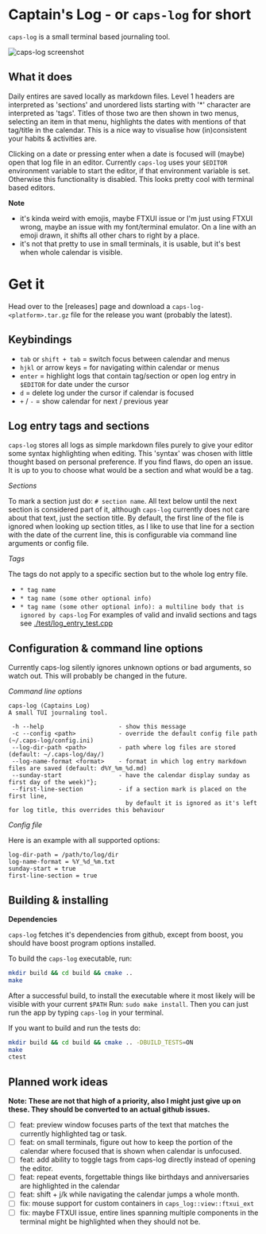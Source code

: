 # Captain's Log - or `caps-log` for short
`caps-log` is a small terminal based journaling tool. 

![caps-log screenshot](./caps-log.gif)

## What it does
Daily entires are saved locally as markdown files. Level 1 headers are interpreted as 'sections' and unordered lists
starting with '*' character are interpreted as 'tags'. Titles of those two are then shown in two menus, selecting 
an item in that menu, highlights the dates with mentions of that tag/title in the calendar. This is a nice way
to visualise how (in)consistent your habits & activities are.

Clicking on a date or pressing enter when a date is focused will (maybe) open that log file in an editor.
Currently `caps-log` uses your `$EDITOR` environment variable to start the editor, if that environment variable is set. Otherwise
this functionality is disabled. This looks pretty cool with terminal based editors.

**Note**
- it's kinda weird with emojis, maybe FTXUI issue or I'm just using FTXUI wrong, maybe an issue with my font/terminal emulator. 
On a line with an emoji drawn, it shifts all other chars to right by a place.
- it's not that pretty to use in small terminals, it is usable, but it's best when whole calendar is visible.

# Get it 
Head over to the [releases] page and download a `caps-log-<platform>.tar.gz` file for the release you want (probably the latest).

## Keybindings 
- `tab` or `shift + tab` =  switch focus between calendar and menus
- `hjkl` or arrow keys = for navigating within calendar or menus
- `enter` = highlight logs that contain tag/section or open log entry in `$EDITOR` for date under the cursor
- `d` = delete log under the cursor if calendar is focused
- `+` / `-` = show calendar for next / previous year

## Log entry tags and sections
`caps-log` stores all logs as simple markdown files purely to give your editor some syntax highlighting when editing. 
This 'syntax' was chosen with little thought based on personal preference. If you find flaws, do open an issue.
It is up to you to choose what would be a section and what would be a tag.

*Sections*

To mark a section just do: `# section name`. All text below until the next section is considered part of it, although 
`caps-log` currently does not care about that text, just the section title. By default, the first line of the file is ignored when
looking up section titles, as I like to use that line for a section with the date of the current line, this is configurable via 
command line arguments or config file.

*Tags*

The tags do not apply to a specific section but to the whole log entry file. 
- `* tag name`
- `* tag name (some other optional info)`
- `* tag name (some other optional info): a multiline body that is ignored by caps-log`
For examples of valid and invalid sections and tags see [./test/log_entry_test.cpp](./test/log_entry_test.cpp)

## Configuration & command line options
Currently caps-log silently ignores unknown options or bad arguments, so watch out. This will probably be changed in the future.

*Command line options*
```
caps-log (Captains Log)
A small TUI journaling tool.

 -h --help                     - show this message
 -c --config <path>            - override the default config file path (~/.caps-log/config.ini)
 --log-dir-path <path>         - path where log files are stored (default: ~/.caps-log/day/)
 --log-name-format <format>    - format in which log entry markdown files are saved (default: d%Y_%m_%d.md)
 --sunday-start                - have the calendar display sunday as first day of the week)"};
 --first-line-section          - if a section mark is placed on the first line, 
                                 by default it is ignored as it's left for log title, this overrides this behaviour
```

*Config file*

Here is an example with all supported options:
```
log-dir-path = /path/to/log/dir
log-name-format = %Y_%d_%m.txt
sunday-start = true
first-line-section = true
```

## Building & installing
**Dependencies**

`caps-log` fetches it's dependencies from github, except from boost, you should have boost program options installed.


To build the `caps-log` executable, run:
```sh
mkdir build && cd build && cmake ..
make 
```
After a successful build, to install the executable where it most likely will be visible with your current `$PATH` Run: `sudo make install`.
Then you can just run the app by typing `caps-log` in your terminal.

If you want to build and run the tests do:
```sh
mkdir build && cd build && cmake .. -DBUILD_TESTS=ON
make 
ctest
```

## Planned work ideas
**Note: These are not that high of a priority, also I might just give up on these. They should be converted to an actual github issues.**
- [ ] feat: preview window focuses parts of the text that matches the currently highlighted tag or task.
- [ ] feat: on small terminals, figure out how to keep the portion of the calendar where focused that is shown when calendar is unfocused.
- [ ] feat: add ability to toggle tags from caps-log directly instead of opening the editor.
- [ ] feat: repeat events, forgettable things like birthdays and anniversaries are highlighted in the calendar
- [ ] feat: shift + j/k while navigating the calendar jumps a whole month.
- [ ] fix: mouse support for custom containers in `caps_log::view::ftxui_ext`
- [ ] fix: maybe FTXUI issue, entire lines spanning multiple components in the terminal might be highlighted when they should not be.

